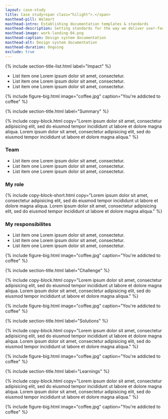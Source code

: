 ```yaml
---
layout: case-study
title: Case study<span class="hilight">.</span>
masthead-pill: Walmart
masthead-intro: Establishing documentation templates & standards
masthead-description: Setting standards for the way we deliver user-facing documentation.
masthead-image: work-landing-04.png
masthead-caption: Design system documentation
masthead-alt: Design system documentation
masthead-duration: Ongoing
exclude: true
---
```


{% include section-title-list.html label="Impact" %}

- List item one Lorem ipsum dolor sit amet, consectetur.
- List item one Lorem ipsum dolor sit amet, consectetur.
- List item one Lorem ipsum dolor sit amet, consectetur.

{% include figure-big.html image="coffee.jpg" caption="You're addicted to coffee" %}

{% include section-title.html label="Summary" %}

{% include copy-block.html copy="Lorem ipsum dolor sit amet, consectetur adipisicing elit, sed do eiusmod tempor incididunt ut labore et dolore magna aliqua. Lorem ipsum dolor sit amet, consectetur adipisicing elit, sed do eiusmod tempor incididunt ut labore et dolore magna aliqua." %}

### Team 

- List item one Lorem ipsum dolor sit amet, consectetur.
- List item one Lorem ipsum dolor sit amet, consectetur.
- List item one Lorem ipsum dolor sit amet, consectetur.

### My role 

{% include copy-block-short.html copy="Lorem ipsum dolor sit amet, consectetur adipisicing elit, sed do eiusmod tempor incididunt ut labore et dolore magna aliqua. Lorem ipsum dolor sit amet, consectetur adipisicing elit, sed do eiusmod tempor incididunt ut labore et dolore magna aliqua." %}

### My responsibilites 

- List item one Lorem ipsum dolor sit amet, consectetur.
- List item one Lorem ipsum dolor sit amet, consectetur.
- List item one Lorem ipsum dolor sit amet, consectetur.

{% include figure-big.html image="coffee.jpg" caption="You're addicted to coffee" %}

{% include section-title.html label="Challenge" %}

{% include copy-block.html copy="Lorem ipsum dolor sit amet, consectetur adipisicing elit, sed do eiusmod tempor incididunt ut labore et dolore magna aliqua. Lorem ipsum dolor sit amet, consectetur adipisicing elit, sed do eiusmod tempor incididunt ut labore et dolore magna aliqua." %}

{% include figure-big.html image="coffee.jpg" caption="You're addicted to coffee" %}

{% include section-title.html label="Solutions" %}

{% include copy-block.html copy="Lorem ipsum dolor sit amet, consectetur adipisicing elit, sed do eiusmod tempor incididunt ut labore et dolore magna aliqua. Lorem ipsum dolor sit amet, consectetur adipisicing elit, sed do eiusmod tempor incididunt ut labore et dolore magna aliqua." %}

{% include figure-big.html image="coffee.jpg" caption="You're addicted to coffee" %}

{% include section-title.html label="Learnings" %}

{% include copy-block.html copy="Lorem ipsum dolor sit amet, consectetur adipisicing elit, sed do eiusmod tempor incididunt ut labore et dolore magna aliqua. Lorem ipsum dolor sit amet, consectetur adipisicing elit, sed do eiusmod tempor incididunt ut labore et dolore magna aliqua." %}

{% include figure-big.html image="coffee.jpg" caption="You're addicted to coffee" %}
